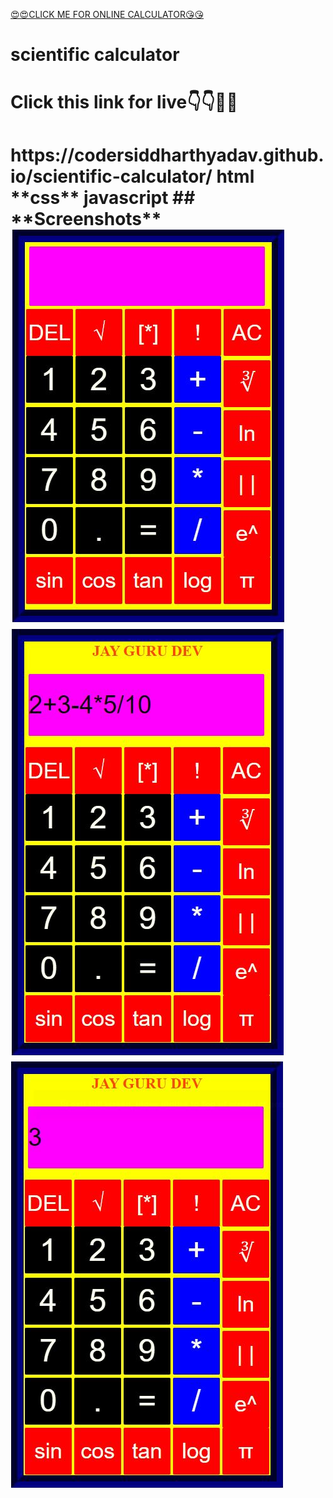 [😍😍CLICK ME FOR ONLINE CALCULATOR😘😘](https://codersiddharthyadav.github.io/scientific-calculator/)

# scientific calculator
<h1>Click this link for live👇👇🙋🤔</h1>

<H1>https://codersiddharthyadav.github.io/scientific-calculator/
html **css** javascript
## **Screenshots**
<img src="scientific.png">
<img src="scientific1.png"><br>
<img src="scientific2.png">
